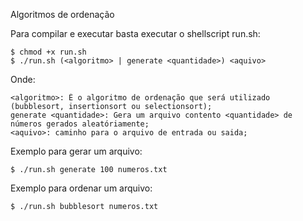 Algoritmos de ordenação

Para compilar e executar basta executar o shellscript run.sh:

    $ chmod +x run.sh
    $ ./run.sh (<algoritmo> | generate <quantidade>) <aquivo>

Onde:

    <algoritmo>: É o algoritmo de ordenação que será utilizado (bubblesort, insertionsort ou selectionsort);
    generate <quantidade>: Gera um arquivo contento <quantidade> de números gerados aleatóriamente;
    <aquivo>: caminho para o arquivo de entrada ou saida;

Exemplo para gerar um arquivo:

    $ ./run.sh generate 100 numeros.txt

Exemplo para ordenar um arquivo:

    $ ./run.sh bubblesort numeros.txt
